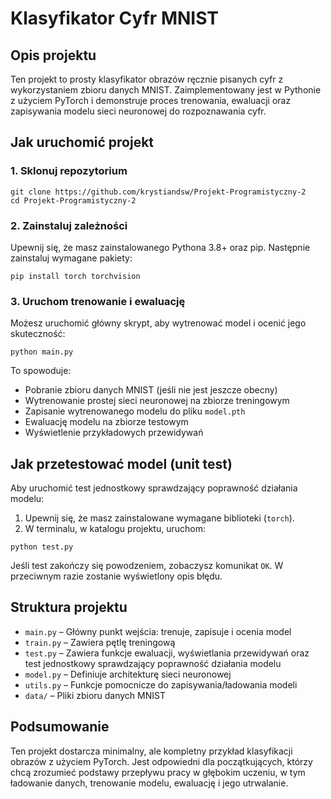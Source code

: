 # Klasyfikator Cyfr MNIST

## Opis projektu
Ten projekt to prosty klasyfikator obrazów ręcznie pisanych cyfr z wykorzystaniem zbioru danych MNIST. Zaimplementowany jest w Pythonie z użyciem PyTorch i demonstruje proces trenowania, ewaluacji oraz zapisywania modelu sieci neuronowej do rozpoznawania cyfr.

## Jak uruchomić projekt

### 1. Sklonuj repozytorium
```
git clone https://github.com/krystiandsw/Projekt-Programistyczny-2
cd Projekt-Programistyczny-2
```

### 2. Zainstaluj zależności
Upewnij się, że masz zainstalowanego Pythona 3.8+ oraz pip. Następnie zainstaluj wymagane pakiety:
```
pip install torch torchvision
```

### 3. Uruchom trenowanie i ewaluację
Możesz uruchomić główny skrypt, aby wytrenować model i ocenić jego skuteczność:
```
python main.py
```
To spowoduje:
- Pobranie zbioru danych MNIST (jeśli nie jest jeszcze obecny)
- Wytrenowanie prostej sieci neuronowej na zbiorze treningowym
- Zapisanie wytrenowanego modelu do pliku `model.pth`
- Ewaluację modelu na zbiorze testowym
- Wyświetlenie przykładowych przewidywań

## Jak przetestować model (unit test)

Aby uruchomić test jednostkowy sprawdzający poprawność działania modelu:

1. Upewnij się, że masz zainstalowane wymagane biblioteki (`torch`).
2. W terminalu, w katalogu projektu, uruchom:

```
python test.py
```

Jeśli test zakończy się powodzeniem, zobaczysz komunikat `OK`. W przeciwnym razie zostanie wyświetlony opis błędu.

## Struktura projektu
- `main.py` – Główny punkt wejścia: trenuje, zapisuje i ocenia model
- `train.py` – Zawiera pętlę treningową
- `test.py` – Zawiera funkcje ewaluacji, wyświetlania przewidywań oraz test jednostkowy sprawdzający poprawność działania modelu
- `model.py` – Definiuje architekturę sieci neuronowej
- `utils.py` – Funkcje pomocnicze do zapisywania/ładowania modeli
- `data/` – Pliki zbioru danych MNIST

## Podsumowanie
Ten projekt dostarcza minimalny, ale kompletny przykład klasyfikacji obrazów z użyciem PyTorch. Jest odpowiedni dla początkujących, którzy chcą zrozumieć podstawy przepływu pracy w głębokim uczeniu, w tym ładowanie danych, trenowanie modelu, ewaluację i jego utrwalanie.
